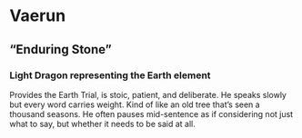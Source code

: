 # Vaerun
## “Enduring Stone”
### Light Dragon representing the Earth element
Provides the Earth Trial, is stoic, patient, and deliberate. He speaks slowly but every word carries weight. Kind of like an old tree that’s seen a thousand seasons. He often pauses mid-sentence as if considering not just what to say, but whether it needs to be said at all.